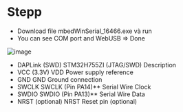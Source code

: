 # Stepp
- Download file mbedWinSerial_16466.exe và run
- You can see COM port and WebUSB => Done
  
![image](https://github.com/user-attachments/assets/21bfd5d3-ecee-4c31-80d4-fc252d84e888)

- DAPLink (SWD)	STM32H755ZI (JTAG/SWD)	Description
- VCC (3.3V)	VDD	Power supply reference
- GND	GND	Ground connection
- SWCLK	SWCLK (Pin PA14)**	Serial Wire Clock
- SWDIO	SWDIO (Pin PA13)**	Serial Wire Data
- NRST (optional)	NRST	Reset pin (optional)
